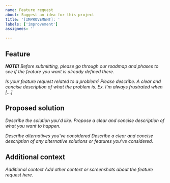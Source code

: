 ```yaml
---
name: Feature request
about: Suggest an idea for this project
title: '[IMPROVEMENT]: '
labels: ['improvement']
assignees: ''

---
```


## Feature
_**NOTE!**
Before submitting, please go through our roadmap and phases to see if the feature you want is already defined there._

_Is your feature request related to a problem? Please describe.
A clear and concise description of what the problem is. Ex. I'm always frustrated when [...]_

## Proposed solution
_Describe the solution you'd like.
Propose a clear and concise description of what you want to happen._

_Describe alternatives you've considered
Describe a clear and concise description of any alternative solutions or features you've considered._

## Additional context
_Additional context
Add other context or screenshots about the feature request here._

